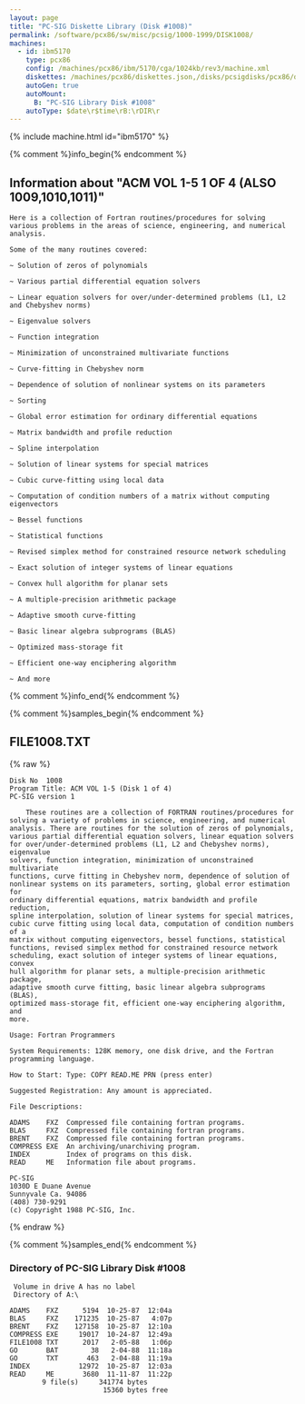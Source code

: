 ```yaml
---
layout: page
title: "PC-SIG Diskette Library (Disk #1008)"
permalink: /software/pcx86/sw/misc/pcsig/1000-1999/DISK1008/
machines:
  - id: ibm5170
    type: pcx86
    config: /machines/pcx86/ibm/5170/cga/1024kb/rev3/machine.xml
    diskettes: /machines/pcx86/diskettes.json,/disks/pcsigdisks/pcx86/diskettes.json
    autoGen: true
    autoMount:
      B: "PC-SIG Library Disk #1008"
    autoType: $date\r$time\rB:\rDIR\r
---
```


{% include machine.html id="ibm5170" %}

{% comment %}info_begin{% endcomment %}

## Information about "ACM VOL 1-5 1 OF 4 (ALSO 1009,1010,1011)"

    Here is a collection of Fortran routines/procedures for solving
    various problems in the areas of science, engineering, and numerical
    analysis.
    
    Some of the many routines covered:
    
    ~ Solution of zeros of polynomials
    
    ~ Various partial differential equation solvers
    
    ~ Linear equation solvers for over/under-determined problems (L1, L2
    and Chebyshev norms)
    
    ~ Eigenvalue solvers
    
    ~ Function integration
    
    ~ Minimization of unconstrained multivariate functions
    
    ~ Curve-fitting in Chebyshev norm
    
    ~ Dependence of solution of nonlinear systems on its parameters
    
    ~ Sorting
    
    ~ Global error estimation for ordinary differential equations
    
    ~ Matrix bandwidth and profile reduction
    
    ~ Spline interpolation
    
    ~ Solution of linear systems for special matrices
    
    ~ Cubic curve-fitting using local data
    
    ~ Computation of condition numbers of a matrix without computing
    eigenvectors
    
    ~ Bessel functions
    
    ~ Statistical functions
    
    ~ Revised simplex method for constrained resource network scheduling
    
    ~ Exact solution of integer systems of linear equations
    
    ~ Convex hull algorithm for planar sets
    
    ~ A multiple-precision arithmetic package
    
    ~ Adaptive smooth curve-fitting
    
    ~ Basic linear algebra subprograms (BLAS)
    
    ~ Optimized mass-storage fit
    
    ~ Efficient one-way enciphering algorithm
    
    ~ And more
{% comment %}info_end{% endcomment %}

{% comment %}samples_begin{% endcomment %}

## FILE1008.TXT

{% raw %}
```
Disk No  1008
Program Title: ACM VOL 1-5 (Disk 1 of 4)
PC-SIG version 1
 
    These routines are a collection of FORTRAN routines/procedures for
solving a variety of problems in science, engineering, and numerical
analysis. There are routines for the solution of zeros of polynomials,
various partial differential equation solvers, linear equation solvers
for over/under-determined problems (L1, L2 and Chebyshev norms), eigenvalue
solvers, function integration, minimization of unconstrained multivariate
functions, curve fitting in Chebyshev norm, dependence of solution of
nonlinear systems on its parameters, sorting, global error estimation for
ordinary differential equations, matrix bandwidth and profile reduction,
spline interpolation, solution of linear systems for special matrices,
cubic curve fitting using local data, computation of condition numbers of a
matrix without computing eigenvectors, bessel functions, statistical
functions, revised simplex method for constrained resource network
scheduling, exact solution of integer systems of linear equations, convex
hull algorithm for planar sets, a multiple-precision arithmetic package,
adaptive smooth curve fitting, basic linear algebra subprograms (BLAS),
optimized mass-storage fit, efficient one-way enciphering algorithm, and
more.
 
Usage: Fortran Programmers
 
System Requirements: 128K memory, one disk drive, and the Fortran
programming language.
 
How to Start: Type: COPY READ.ME PRN (press enter)
 
Suggested Registration: Any amount is appreciated.
 
File Descriptions:
 
ADAMS    FXZ  Compressed file containing fortran programs.
BLAS     FXZ  Compressed file containing fortran programs.
BRENT    FXZ  Compressed file containing fortran programs.
COMPRESS EXE  An archiving/unarchiving program.
INDEX         Index of programs on this disk.
READ     ME   Information file about programs.
 
PC-SIG
1030D E Duane Avenue
Sunnyvale Ca. 94086
(408) 730-9291
(c) Copyright 1988 PC-SIG, Inc.

```
{% endraw %}

{% comment %}samples_end{% endcomment %}

### Directory of PC-SIG Library Disk #1008

     Volume in drive A has no label
     Directory of A:\

    ADAMS    FXZ      5194  10-25-87  12:04a
    BLAS     FXZ    171235  10-25-87   4:07p
    BRENT    FXZ    127158  10-25-87  12:10a
    COMPRESS EXE     19017  10-24-87  12:49a
    FILE1008 TXT      2017   2-05-88   1:06p
    GO       BAT        38   2-04-88  11:18a
    GO       TXT       463   2-04-88  11:19a
    INDEX            12972  10-25-87  12:03a
    READ     ME       3680  11-11-87  11:22p
            9 file(s)     341774 bytes
                           15360 bytes free
